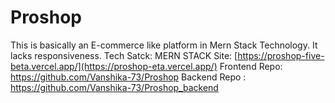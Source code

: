 # Proshop
This is basically an E-commerce like platform in Mern Stack Technology. It lacks responsiveness.
Tech Satck: MERN STACK
Site: [https://proshop-five-beta.vercel.app/](https://proshop-eta.vercel.app/)
Frontend Repo: https://github.com/Vanshika-73/Proshop
Backend Repo : https://github.com/Vanshika-73/Proshop_backend
